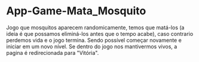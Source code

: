 # App-Game-Mata_Mosquito
Jogo que mosquitos aparecem randomicamente, temos que matá-los (a ideia é que possamos eliminá-los antes que o  tempo acabe), caso contrario perdemos vida e o jogo termina. Sendo possível começar novamente e iniciar em um novo nível. Se dentro do jogo nos mantivermos vivos, a pagina é redirecionada para "Vitória".

